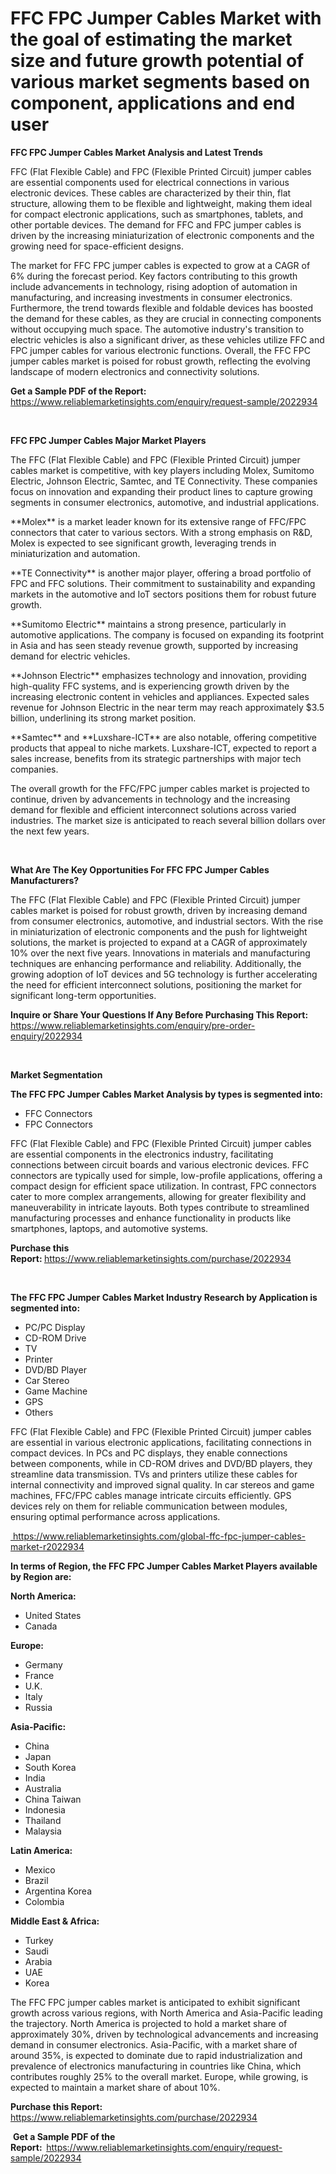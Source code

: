 <p><h1>FFC FPC Jumper Cables Market with the goal of estimating the market size and future growth potential of various market segments based on component, applications and end user</h1></p><p><strong>FFC FPC Jumper Cables Market Analysis and Latest Trends</strong></p>
<p><p>FFC (Flat Flexible Cable) and FPC (Flexible Printed Circuit) jumper cables are essential components used for electrical connections in various electronic devices. These cables are characterized by their thin, flat structure, allowing them to be flexible and lightweight, making them ideal for compact electronic applications, such as smartphones, tablets, and other portable devices. The demand for FFC and FPC jumper cables is driven by the increasing miniaturization of electronic components and the growing need for space-efficient designs.</p><p>The market for FFC FPC jumper cables is expected to grow at a CAGR of 6% during the forecast period. Key factors contributing to this growth include advancements in technology, rising adoption of automation in manufacturing, and increasing investments in consumer electronics. Furthermore, the trend towards flexible and foldable devices has boosted the demand for these cables, as they are crucial in connecting components without occupying much space. The automotive industry's transition to electric vehicles is also a significant driver, as these vehicles utilize FFC and FPC jumper cables for various electronic functions. Overall, the FFC FPC jumper cables market is poised for robust growth, reflecting the evolving landscape of modern electronics and connectivity solutions.</p></p>
<p><strong>Get a Sample PDF of the Report:&nbsp;</strong> <a href="https://www.reliablemarketinsights.com/enquiry/request-sample/2022934?utm_campaign=3638&utm_medium=2&utm_source=Github&utm_content=ia&utm_term=17042025&utm_id=ffc-fpc-jumper-cables">https://www.reliablemarketinsights.com/enquiry/request-sample/2022934</a></p>
<p>&nbsp;</p>
<p><strong>FFC FPC Jumper Cables Major Market Players</strong></p>
<p><p>The FFC (Flat Flexible Cable) and FPC (Flexible Printed Circuit) jumper cables market is competitive, with key players including Molex, Sumitomo Electric, Johnson Electric, Samtec, and TE Connectivity. These companies focus on innovation and expanding their product lines to capture growing segments in consumer electronics, automotive, and industrial applications.</p><p>**Molex** is a market leader known for its extensive range of FFC/FPC connectors that cater to various sectors. With a strong emphasis on R&D, Molex is expected to see significant growth, leveraging trends in miniaturization and automation.</p><p>**TE Connectivity** is another major player, offering a broad portfolio of FPC and FFC solutions. Their commitment to sustainability and expanding markets in the automotive and IoT sectors positions them for robust future growth.</p><p>**Sumitomo Electric** maintains a strong presence, particularly in automotive applications. The company is focused on expanding its footprint in Asia and has seen steady revenue growth, supported by increasing demand for electric vehicles.</p><p>**Johnson Electric** emphasizes technology and innovation, providing high-quality FFC systems, and is experiencing growth driven by the increasing electronic content in vehicles and appliances. Expected sales revenue for Johnson Electric in the near term may reach approximately $3.5 billion, underlining its strong market position.</p><p>**Samtec** and **Luxshare-ICT** are also notable, offering competitive products that appeal to niche markets. Luxshare-ICT, expected to report a sales increase, benefits from its strategic partnerships with major tech companies.</p><p>The overall growth for the FFC/FPC jumper cables market is projected to continue, driven by advancements in technology and the increasing demand for flexible and efficient interconnect solutions across varied industries. The market size is anticipated to reach several billion dollars over the next few years.</p></p>
<p>&nbsp;</p>
<p><strong>What Are The Key Opportunities For FFC FPC Jumper Cables Manufacturers?</strong></p>
<p><p>The FFC (Flat Flexible Cable) and FPC (Flexible Printed Circuit) jumper cables market is poised for robust growth, driven by increasing demand from consumer electronics, automotive, and industrial sectors. With the rise in miniaturization of electronic components and the push for lightweight solutions, the market is projected to expand at a CAGR of approximately 10% over the next five years. Innovations in materials and manufacturing techniques are enhancing performance and reliability. Additionally, the growing adoption of IoT devices and 5G technology is further accelerating the need for efficient interconnect solutions, positioning the market for significant long-term opportunities.</p></p>
<p><strong>Inquire or Share Your Questions If Any Before Purchasing This Report:</strong> <a href="https://www.reliablemarketinsights.com/enquiry/pre-order-enquiry/2022934?utm_campaign=3638&utm_medium=2&utm_source=Github&utm_content=ia&utm_term=17042025&utm_id=ffc-fpc-jumper-cables">https://www.reliablemarketinsights.com/enquiry/pre-order-enquiry/2022934</a></p>
<p>&nbsp;</p>
<p><strong>Market Segmentation</strong></p>
<p><strong>The FFC FPC Jumper Cables Market Analysis by types is segmented into:</strong></p>
<p><ul><li>FFC Connectors</li><li>FPC Connectors</li></ul></p>
<p><p>FFC (Flat Flexible Cable) and FPC (Flexible Printed Circuit) jumper cables are essential components in the electronics industry, facilitating connections between circuit boards and various electronic devices. FFC connectors are typically used for simple, low-profile applications, offering a compact design for efficient space utilization. In contrast, FPC connectors cater to more complex arrangements, allowing for greater flexibility and maneuverability in intricate layouts. Both types contribute to streamlined manufacturing processes and enhance functionality in products like smartphones, laptops, and automotive systems.</p></p>
<p><strong>Purchase this Report:&nbsp;</strong><a href="https://www.reliablemarketinsights.com/purchase/2022934?utm_campaign=3638&utm_medium=2&utm_source=Github&utm_content=ia&utm_term=17042025&utm_id=ffc-fpc-jumper-cables">https://www.reliablemarketinsights.com/purchase/2022934</a></p>
<p>&nbsp;</p>
<p><strong>The FFC FPC Jumper Cables Market Industry Research by Application is segmented into:</strong></p>
<p><ul><li>PC/PC Display</li><li>CD-ROM Drive</li><li>TV</li><li>Printer</li><li>DVD/BD Player</li><li>Car Stereo</li><li>Game Machine</li><li>GPS</li><li>Others</li></ul></p>
<p><p>FFC (Flat Flexible Cable) and FPC (Flexible Printed Circuit) jumper cables are essential in various electronic applications, facilitating connections in compact devices. In PCs and PC displays, they enable connections between components, while in CD-ROM drives and DVD/BD players, they streamline data transmission. TVs and printers utilize these cables for internal connectivity and improved signal quality. In car stereos and game machines, FFC/FPC cables manage intricate circuits efficiently. GPS devices rely on them for reliable communication between modules, ensuring optimal performance across applications.</p></p>
<p><a href="https://www.reliablemarketinsights.com/global-ffc-fpc-jumper-cables-market-r2022934?utm_campaign=3638&utm_medium=2&utm_source=Github&utm_content=ia&utm_term=17042025&utm_id=ffc-fpc-jumper-cables">&nbsp;https://www.reliablemarketinsights.com/global-ffc-fpc-jumper-cables-market-r2022934</a></p>
<p><strong>In terms of Region, the FFC FPC Jumper Cables Market Players available by Region are:</strong></p>
<p>
    <p> <strong> North America: </strong>
        <ul>
            <li>United States</li>
            <li>Canada</li>
        </ul>
        </p> 
    <p> <strong> Europe: </strong>
        <ul>
            <li>Germany</li>
            <li>France</li>
            <li>U.K.</li>
            <li>Italy</li>
            <li>Russia</li>
        </ul>
        </p> 
    <p> <strong> Asia-Pacific: </strong>
        <ul>
            <li>China</li>
            <li>Japan</li>
            <li>South Korea</li>
            <li>India</li>
            <li>Australia</li>
            <li>China Taiwan</li>
            <li>Indonesia</li>
            <li>Thailand</li>
            <li>Malaysia</li>
        </ul>
        </p> 
    <p> <strong> Latin America: </strong>
        <ul>
            <li>Mexico</li>
            <li>Brazil</li>
            <li>Argentina Korea</li>
            <li>Colombia</li>
        </ul>
        </p> 
    <p> <strong> Middle East & Africa: </strong>
        <ul>
            <li>Turkey</li>
            <li>Saudi</li>
            <li>Arabia</li>
            <li>UAE</li>
            <li>Korea</li>
        </ul>
    </p>
    </p>
<p><p>The FFC FPC jumper cables market is anticipated to exhibit significant growth across various regions, with North America and Asia-Pacific leading the trajectory. North America is projected to hold a market share of approximately 30%, driven by technological advancements and increasing demand in consumer electronics. Asia-Pacific, with a market share of around 35%, is expected to dominate due to rapid industrialization and prevalence of electronics manufacturing in countries like China, which contributes roughly 25% to the overall market. Europe, while growing, is expected to maintain a market share of about 10%.</p></p>
<p><strong>Purchase this Report: </strong><a href="https://www.reliablemarketinsights.com/purchase/2022934?utm_campaign=3638&utm_medium=2&utm_source=Github&utm_content=ia&utm_term=17042025&utm_id=ffc-fpc-jumper-cables">https://www.reliablemarketinsights.com/purchase/2022934</a></p>
<p>&nbsp;<strong>Get a Sample PDF of the Report:&nbsp;&nbsp;</strong><a href="https://www.reliablemarketinsights.com/enquiry/request-sample/2022934?utm_campaign=3638&utm_medium=2&utm_source=Github&utm_content=ia&utm_term=17042025&utm_id=ffc-fpc-jumper-cables">https://www.reliablemarketinsights.com/enquiry/request-sample/2022934</a></p>
<p><strong></strong></p>
<p><p></p><p></p><p></p></p>